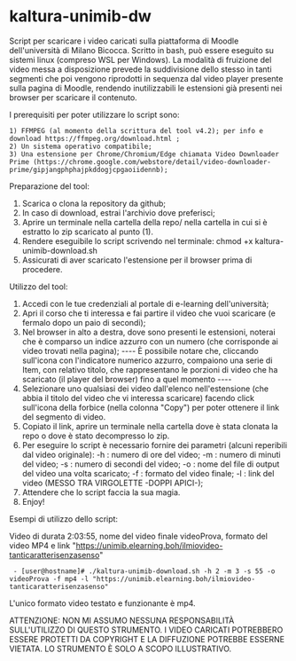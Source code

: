 # kaltura-unimib-dw
Script per scaricare i video caricati sulla piattaforma di Moodle dell'università di Milano Bicocca. Scritto in bash, può essere eseguito su sistemi linux (compreso WSL per Windows). La modalità di fruizione del video messa a disposizione prevede la suddivisione dello stesso in tanti segmenti che poi vengono riprodotti in sequenza dal video player presente sulla pagina di Moodle, rendendo inutilizzabili le estensioni già presenti nei browser per scaricare il contenuto.

I prerequisiti per poter utilizzare lo script sono: 

    1) FFMPEG (al momento della scrittura del tool v4.2); per info e download https://ffmpeg.org/download.html ;
    2) Un sistema operativo compatibile;
    3) Una estensione per Chrome/Chromium/Edge chiamata Video Downloader Prime (https://chrome.google.com/webstore/detail/video-downloader-prime/gipjangphphajpkddogjcpgaoiidennb);

Preparazione del tool:

  1) Scarica o clona la repository da github;
  2) In caso di download, estrai l'archivio dove preferisci;
  3) Aprire un terminale nella cartella della repo/ nella cartella in cui si è estratto lo zip scaricato al punto (1).
  4) Rendere eseguibile lo script scrivendo nel terminale: 
                          chmod +x kaltura-unimib-download.sh
  5) Assicurati di aver scaricato l'estensione per il browser prima di procedere.
  
  
Utilizzo del tool:
   1) Accedi con le tue credenziali al portale di e-learning dell'università;
   2) Apri il corso che ti interessa e fai partire il video che vuoi scaricare (e fermalo dopo un paio di secondi);
   3) Nel browser in alto a destra, dove sono presenti le estensioni, noterai che è comparso un indice azzurro con un numero (che corrisponde ai video trovati nella pagina);
   ---- È possibile notare che, cliccando sull'icona con l'indicatore numerico azzurro, compaiono una serie di Item, con relativo titolo, che rappresentano le porzioni di video che ha scaricato (il player del browser) fino a quel momento ----
   5) Selezionare uno qualsiasi dei video dall'elenco nell'estensione (che abbia il titolo del video che vi interessa scaricare) facendo click sull'icona della forbice (nella colonna "Copy") per poter ottenere il link del segmento di video.
   6) Copiato il link, aprire un terminale nella cartella dove è stata clonata la repo o dove è stato decompresso lo zip.
   7) Per eseguire lo script è necessario fornire dei parametri (alcuni reperibili dal video originale):
            -h : numero di ore del video;
            -m : numero di minuti del video;
            -s : numero di secondi del video;
            -o : nome del file di output del video una volta scaricato;
            -f : formato del video finale;
            -l : link del video (MESSO TRA VIRGOLETTE -DOPPI APICI-);
   8) Attendere che lo script faccia la sua magia.
   9) Enjoy!
   
   
Esempi di utilizzo dello script:

Video di durata 2:03:55, nome del video finale videoProva, formato del video MP4 e link "https://unimib.elearning.boh/ilmiovideo-tanticaratterisenzasenso"
     
     - [user@hostname]# ./kaltura-unimib-download.sh -h 2 -m 3 -s 55 -o videoProva -f mp4 -l "https://unimib.elearning.boh/ilmiovideo-tanticaratterisenzasenso"
     
L'unico formato video testato e funzionante è mp4.


ATTENZIONE: NON MI ASSUMO NESSUNA RESPONSABILITÀ SULL'UTILIZZO DI QUESTO STRUMENTO. I VIDEO CARICATI POTREBBERO ESSERE PROTETTI DA COPYRIGHT E LA DIFFUZIONE POTREBBE ESSERNE VIETATA. LO STRUMENTO È SOLO A SCOPO ILLUSTRATIVO. 
